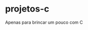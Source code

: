 # projetos-c
 Apenas para brincar um pouco com C
 
 <!-- Exercícios, do curso Geek University,  -->
<!-- Aprendam C, é mais legal do q se imagina-->
